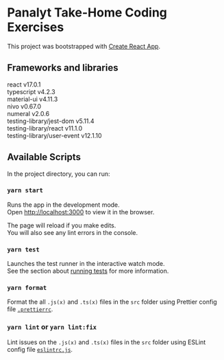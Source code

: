 # Panalyt Take-Home Coding Exercises
This project was bootstrapped with [Create React App](https://github.com/facebook/create-react-app).
## Frameworks and libraries

react v17.0.1\
typescript v4.2.3\
material-ui v4.11.3\
nivo v0.67.0\
numeral v2.0.6\
testing-library/jest-dom v5.11.4\
testing-library/react v11.1.0\
testing-library/user-event v12.1.10

## Available Scripts

In the project directory, you can run:

### `yarn start`

Runs the app in the development mode.\
Open [http://localhost:3000](http://localhost:3000) to view it in the browser.

The page will reload if you make edits.\
You will also see any lint errors in the console.

### `yarn test`

Launches the test runner in the interactive watch mode.\
See the section about [running tests](https://facebook.github.io/create-react-app/docs/running-tests) for more information.

### `yarn format`
Format the all `.js(x)` and `.ts(x)` files in the `src` folder using Prettier config file [`.prettierrc`](https://github.com/koko-js478/panalyt/blob/main/frontend/.prettierrc).

### `yarn lint` or `yarn lint:fix`
Lint issues on the  `.js(x)` and `.ts(x)` files in the `src` folder using ESLint config file [`eslintrc.js`](https://github.com/koko-js478/panalyt/blob/main/frontend/eslintrc.js).